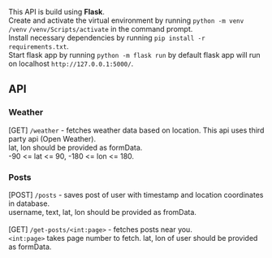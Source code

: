 This API is build using <b>Flask</b>.\
Create and activate the virtual environment by running
`python -m venv /venv` `/venv/Scripts/activate` in the command prompt.\
Install necessary dependencies by running `pip install -r requirements.txt`.\
Start flask app by running `python -m flask run` by default flask app will run on localhost `http://127.0.0.1:5000/`.

## API

### Weather

[GET] `/weather` - fetches weather data based on location. This api uses third party api (Open Weather).\
lat, lon should be provided as formData.\
-90 <= lat <= 90, -180 <= lon <= 180.

### Posts

[POST] `/posts` - saves post of user with timestamp and location coordinates in database.\
username, text, lat, lon should be provided as fromData.\
<br>
[GET] `/get-posts/<int:page>` - fetches posts near you.\
`<int:page>` takes page number to fetch.
lat, lon of user should be provided as formData.
